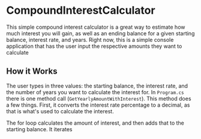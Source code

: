 # CompoundInterestCalculator

This simple compound interest calculator is a great way to estimate how much interest you will gain, as well as an ending balance for a given starting balance, interest rate, and years. Right now, this is a simple console
application that has the user input the respective amounts they want to calculate 

## How it Works
The user types in three values: the starting balance, the interest rate, and the number of years you want to calculate the interest for. In `Program.cs` there is one method call (`GetYearlyAmountWithInterest`). This method does a few things. First, it converts the interest rate percentage to a decimal, as that is what's used to calculate the interest. 

The for loop calculates the amount of interest, and then adds that to the starting balance. It iterates 
